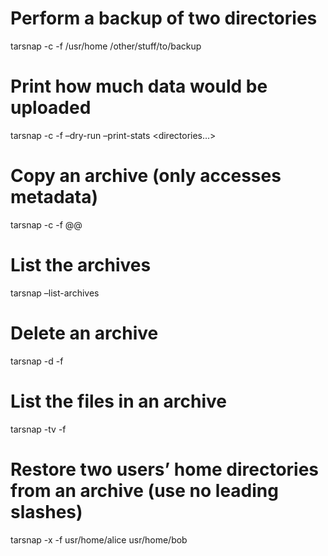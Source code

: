 Perform a backup of two directories
===================================

tarsnap -c -f /usr/home /other/stuff/to/backup

Print how much data would be uploaded
=====================================

tarsnap -c -f –dry-run –print-stats &lt;directories…&gt;

Copy an archive (only accesses metadata)
========================================

tarsnap -c -f @@

List the archives
=================

tarsnap –list-archives

Delete an archive
=================

tarsnap -d -f

List the files in an archive
============================

tarsnap -tv -f

Restore two users’ home directories from an archive (use no leading slashes)
============================================================================

tarsnap -x -f usr/home/alice usr/home/bob
